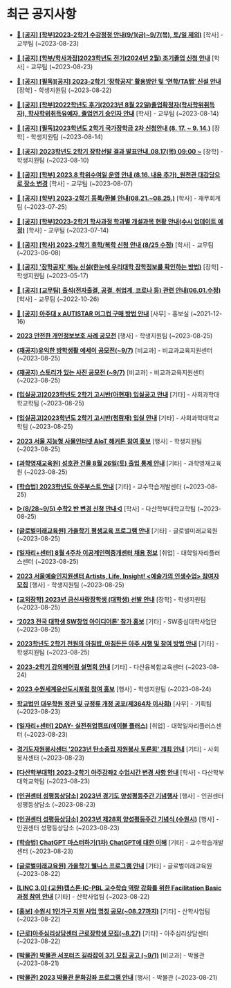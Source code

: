 # 최근 공지사항

* **[📌 [공지] [학부]2023-2학기 수강정정 안내(9/1(금)~9/7(목), 토/일 제외)](http://ajou.ac.kr/kr/ajou/notice.do?mode=view&amp;articleNo=220411&amp;article.offset=0&amp;articleLimit=30)**
 [학사] - 교무팀 (~2023-08-23)

* **[📌 [공지] [학부/학사과정]2023학년도 전기(2024년 2월) 조기졸업 신청 안내](http://ajou.ac.kr/kr/ajou/notice.do?mode=view&amp;articleNo=220402&amp;article.offset=0&amp;articleLimit=30)**
 [학사] - 교무팀 (~2023-08-23)

* **[📌 [공지] [필독][공지] 2023-2학기 ‘장학공지’ 활용방안 및 ‘면학/TA탭’ 신설 안내](http://ajou.ac.kr/kr/ajou/notice.do?mode=view&amp;articleNo=220288&amp;article.offset=0&amp;articleLimit=30)**
 [장학] - 학생지원팀 (~2023-08-22)

* **[📌 [공지] [학부]2022학년도 후기(2023년 8월 22일)졸업확정자(학사학위취득자), 학사학위취득유예자, 졸업연기 승인자 안내](http://ajou.ac.kr/kr/ajou/notice.do?mode=view&amp;articleNo=220071&amp;article.offset=0&amp;articleLimit=30)**
 [학사] - 교무팀 (~2023-08-14)

* **[📌 [공지] [필독]2023학년도 2학기 국가장학금 2차 신청안내 (8. 17. ~ 9. 14.)](http://ajou.ac.kr/kr/ajou/notice.do?mode=view&amp;articleNo=220054&amp;article.offset=0&amp;articleLimit=30)**
 [장학] - 학생지원팀 (~2023-08-14)

* **[📌 [공지] 2023학년도 2학기 장학선발 결과 발표안내_08.17(목) 09:00 ~](http://ajou.ac.kr/kr/ajou/notice.do?mode=view&amp;articleNo=219971&amp;article.offset=0&amp;articleLimit=30)**
 [장학] - 학생지원팀 (~2023-08-10)

* **[📌 [공지] [학부] 2023.8 학위수여일 운영 안내 (8.16. 내용 추가)_원천관 대강당으로 장소 변경](http://ajou.ac.kr/kr/ajou/notice.do?mode=view&amp;articleNo=219847&amp;article.offset=0&amp;articleLimit=30)**
 [학사] - 교무팀 (~2023-08-07)

* **[📌 [공지] [학부] 2023-2학기 등록/환불 안내(08.21.~08.25.)](http://ajou.ac.kr/kr/ajou/notice.do?mode=view&amp;articleNo=219379&amp;article.offset=0&amp;articleLimit=30)**
 [학사] - 재무회계팀 (~2023-07-25)

* **[📌 [공지] [학부]2023-2학기 학사과정 학과별 개설과목 현황 안내(수시 업데이트 예정)](http://ajou.ac.kr/kr/ajou/notice.do?mode=view&amp;articleNo=219065&amp;article.offset=0&amp;articleLimit=30)**
 [학사] - 교무팀 (~2023-07-14)

* **[📌 [공지] [학사] 2023-2학기 휴학/복학 신청 안내 (8/25 수정)](http://ajou.ac.kr/kr/ajou/notice.do?mode=view&amp;articleNo=215587&amp;article.offset=0&amp;articleLimit=30)**
 [학사] - 교무팀 (~2023-06-08)

* **[📌 [공지] &#x27;장학공지&#x27; 메뉴 신설(한눈에 우리대학 장학정보를 확인하는 방법)](http://ajou.ac.kr/kr/ajou/notice.do?mode=view&amp;articleNo=214764&amp;article.offset=0&amp;articleLimit=30)**
 [장학] - 학생지원팀 (~2023-05-17)

* **[📌 [공지] [교무팀] 출석(전자출결, 공결, 취업계, 코로나 등) 관련 안내(06.01.수정)](http://ajou.ac.kr/kr/ajou/notice.do?mode=view&amp;articleNo=205552&amp;article.offset=0&amp;articleLimit=30)**
 [학사] - 교무팀 (~2022-10-26)

* **[📌 [공지] 아주대 x AUTISTAR 머그컵 구매 방법 안내](http://ajou.ac.kr/kr/ajou/notice.do?mode=view&amp;articleNo=147976&amp;article.offset=0&amp;articleLimit=30)**
 [사무] - 홍보실 (~2021-12-16)

* **[2023 안전한 개인정보보호 사례 공모전](http://ajou.ac.kr/kr/ajou/notice.do?mode=view&amp;articleNo=220521&amp;article.offset=0&amp;articleLimit=30)**
 [행사] - 학생지원팀 (~2023-08-25)

* **[(재공지)유익한 방학생활 에세이 공모전(~9/7)](http://ajou.ac.kr/kr/ajou/notice.do?mode=view&amp;articleNo=220520&amp;article.offset=0&amp;articleLimit=30)**
 [비교과] - 비교과교육지원센터 (~2023-08-25)

* **[(재공지) 스토리가 있는 사진 공모전 (~9/7)](http://ajou.ac.kr/kr/ajou/notice.do?mode=view&amp;articleNo=220519&amp;article.offset=0&amp;articleLimit=30)**
 [비교과] - 비교과교육지원센터 (~2023-08-25)

* **[[입실공고]2023학년도 2학기 고시반(아현재) 입실공고 안내](http://ajou.ac.kr/kr/ajou/notice.do?mode=view&amp;articleNo=220514&amp;article.offset=0&amp;articleLimit=30)**
 [기타] - 사회과학대학교학팀 (~2023-08-25)

* **[[입실공고]2023학년도 2학기 고시반(청람재) 입실 안내](http://ajou.ac.kr/kr/ajou/notice.do?mode=view&amp;articleNo=220513&amp;article.offset=0&amp;articleLimit=30)**
 [기타] - 사회과학대학교학팀 (~2023-08-25)

* **[2023 서울 지능형 사물인터넷 AIoT 해커톤 참여 홍보](http://ajou.ac.kr/kr/ajou/notice.do?mode=view&amp;articleNo=220511&amp;article.offset=0&amp;articleLimit=30)**
 [행사] - 학생지원팀 (~2023-08-25)

* **[[과학영재교육원] 성호관 건물 8월 26일(토) 출입 통제 안내](http://ajou.ac.kr/kr/ajou/notice.do?mode=view&amp;articleNo=220503&amp;article.offset=0&amp;articleLimit=30)**
 [기타] - 과학영재교육원 (~2023-08-25)

* **[[학습법] 2023학년도 아주부스트 안내](http://ajou.ac.kr/kr/ajou/notice.do?mode=view&amp;articleNo=220501&amp;article.offset=0&amp;articleLimit=30)**
 [기타] - 교수학습개발센터 (~2023-08-25)

* **[▷(8/28~9/5) 수학2 반 변경 신청 안내◁](http://ajou.ac.kr/kr/ajou/notice.do?mode=view&amp;articleNo=220497&amp;article.offset=0&amp;articleLimit=30)**
 [학사] - 다산학부대학교학팀 (~2023-08-25)

* **[[글로벌미래교육원] 가을학기 평생교육 프로그램 안내](http://ajou.ac.kr/kr/ajou/notice.do?mode=view&amp;articleNo=220490&amp;article.offset=0&amp;articleLimit=30)**
 [기타] - 글로벌미래교육원 (~2023-08-25)

* **[[일자리+센터] 8월 4주차 이공계인력중개센터 채용 정보](http://ajou.ac.kr/kr/ajou/notice.do?mode=view&amp;articleNo=220489&amp;article.offset=0&amp;articleLimit=30)**
 [취업] - 대학일자리플러스센터 (~2023-08-25)

* **[2023 서울예술인지원센터 Artists, Life, Insight! &lt;예술가의 인생수업&gt; 참여자 모집](http://ajou.ac.kr/kr/ajou/notice.do?mode=view&amp;articleNo=220486&amp;article.offset=0&amp;articleLimit=30)**
 [행사] - 학생지원팀 (~2023-08-25)

* **[[교외장학] 2023년 금신사랑장학생 (대학생) 선발 안내](http://ajou.ac.kr/kr/ajou/notice.do?mode=view&amp;articleNo=220481&amp;article.offset=0&amp;articleLimit=30)**
 [장학] - 학생지원팀 (~2023-08-25)

* **[‘2023 전국 대학생 SW창업 아이디어톤’ 참가 홍보](http://ajou.ac.kr/kr/ajou/notice.do?mode=view&amp;articleNo=220477&amp;article.offset=0&amp;articleLimit=30)**
 [기타] - SW중심대학사업단 (~2023-08-25)

* **[2023학년도 2학기 천원의 아침밥_아침든든 아주 시행 및 참여 방법 안내](http://ajou.ac.kr/kr/ajou/notice.do?mode=view&amp;articleNo=220475&amp;article.offset=0&amp;articleLimit=30)**
 [기타] - 학생지원팀 (~2023-08-25)

* **[2023-2학기 강의페어링 설명회 안내](http://ajou.ac.kr/kr/ajou/notice.do?mode=view&amp;articleNo=220465&amp;article.offset=0&amp;articleLimit=30)**
 [기타] - 다산융복합교육센터 (~2023-08-24)

* **[2023 수원세계유산도시포럼 참여 홍보](http://ajou.ac.kr/kr/ajou/notice.do?mode=view&amp;articleNo=220462&amp;article.offset=0&amp;articleLimit=30)**
 [행사] - 학생지원팀 (~2023-08-24)

* **[학교법인 대우학원 정관 및 규정류 개정 공포(제364차 이사회)](http://ajou.ac.kr/kr/ajou/notice.do?mode=view&amp;articleNo=220423&amp;article.offset=0&amp;articleLimit=30)**
 [사무] - 기획팀 (~2023-08-23)

* **[[일자리+센터] 2DAY- 실전취업캠프(에이블 플러스)](http://ajou.ac.kr/kr/ajou/notice.do?mode=view&amp;articleNo=220422&amp;article.offset=0&amp;articleLimit=30)**
 [취업] - 대학일자리플러스센터 (~2023-08-23)

* **[경기도자원봉사센터 &#x27;2023년 탄소중립 자원봉사 토론회&#x27; 개최 안내](http://ajou.ac.kr/kr/ajou/notice.do?mode=view&amp;articleNo=220409&amp;article.offset=0&amp;articleLimit=30)**
 [기타] - 사회봉사센터 (~2023-08-23)

* **[[다산학부대학] 2023-2학기 아주강좌2 수업시간 변경 사항 안내](http://ajou.ac.kr/kr/ajou/notice.do?mode=view&amp;articleNo=220396&amp;article.offset=0&amp;articleLimit=30)**
 [학사] - 다산학부대학교학팀 (~2023-08-23)

* **[[인권센터 성평등상담소] 2023년 경기도 양성평등주간 기념행사](http://ajou.ac.kr/kr/ajou/notice.do?mode=view&amp;articleNo=220362&amp;article.offset=0&amp;articleLimit=30)**
 [행사] - 인권센터 성평등상담소 (~2023-08-23)

* **[[인권센터 성평등상담소] 2023년 제28회 양성평등주간 기념식 (수원시)](http://ajou.ac.kr/kr/ajou/notice.do?mode=view&amp;articleNo=220337&amp;article.offset=0&amp;articleLimit=30)**
 [행사] - 인권센터 성평등상담소 (~2023-08-23)

* **[[학습법] ChatGPT 마스터하기(1차) ChatGPT에 대한 이해](http://ajou.ac.kr/kr/ajou/notice.do?mode=view&amp;articleNo=220308&amp;article.offset=0&amp;articleLimit=30)**
 [기타] - 교수학습개발센터 (~2023-08-23)

* **[[글로벌미래교육원] 가을학기 웰니스 프로그램 안내](http://ajou.ac.kr/kr/ajou/notice.do?mode=view&amp;articleNo=220293&amp;article.offset=0&amp;articleLimit=30)**
 [기타] - 글로벌미래교육원 (~2023-08-22)

* **[[LINC 3.0] (교원)캡스톤·IC-PBL 교수학습 역량 강화를 위한 Facilitation Basic 과정 참여 안내](http://ajou.ac.kr/kr/ajou/notice.do?mode=view&amp;articleNo=220292&amp;article.offset=0&amp;articleLimit=30)**
 [기타] - 산학사업팀 (~2023-08-22)

* **[[홍보] 수원시 1인가구 지원 사업 명칭 공모(~08.27까지)](http://ajou.ac.kr/kr/ajou/notice.do?mode=view&amp;articleNo=220285&amp;article.offset=0&amp;articleLimit=30)**
 [기타] - 산학사업팀 (~2023-08-22)

* **[[근로]아주심리상담센터 근로장학생 모집(~8.27)](http://ajou.ac.kr/kr/ajou/notice.do?mode=view&amp;articleNo=220259&amp;article.offset=0&amp;articleLimit=30)**
 [기타] - 아주심리상담센터 (~2023-08-22)

* **[[박물관] 박물관 서포터즈 길라잡이 3기 모집 공고 (~9/1)](http://ajou.ac.kr/kr/ajou/notice.do?mode=view&amp;articleNo=220241&amp;article.offset=0&amp;articleLimit=30)**
 [비교과] - 박물관 (~2023-08-21)

* **[[박물관] 2023 박물관 문화강좌 프로그램 안내](http://ajou.ac.kr/kr/ajou/notice.do?mode=view&amp;articleNo=220238&amp;article.offset=0&amp;articleLimit=30)**
 [행사] - 박물관 (~2023-08-21)
